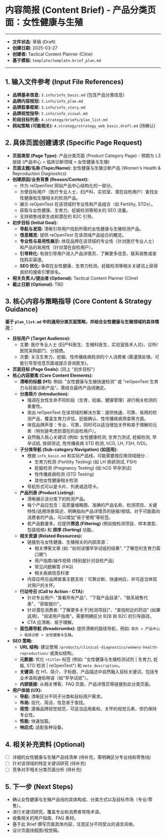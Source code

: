 # 内容简报 (Content Brief) - 产品分类页面：女性健康与生殖

---
*   **文件状态:** 草稿 (Draft)
*   **创建日期:** 2025-03-27
*   **创建者:** Tactical Content Planner (Cline)
*   **基于模板:** `template/template.brief_plan.md`
---

## 1. 输入文件参考 (Input File References)

*   **品牌基本信息:** `3.info/info_basic.md` (包含产品分类信息)
*   **品牌内容规划:** `3.info/info_plan.md`
*   **品牌叙事框架:** `3.info/info_story.md`
*   **品牌视觉指导:** `3.info/info_visual.md`
*   **阶段目标列表:** `4.strategy/briefs/plan_list.md`
*   **网站策略 (可能相关):** `4.strategy/strategy_web_basic.draft.md` (待确认)

## 2. 具体页面创建请求 (Specific Page Request)

*   **页面类型 (Page Type):** 产品分类页面 (Product Category Page) - 预期为 L3 层级 (产品中心 > 临床诊断领域 > 女性健康与生殖)
*   **页面主题/名称 (Topic/Name):** 女性健康与生殖诊断产品 (Women's Health & Reproduction Diagnostics)
*   **创建原因/业务背景 (Reason/Context):**
    *   作为 reOpenTest 网站产品中心结构化的一部分。
    *   方便目标用户（医疗专业人士、妇产科、实验室、潜在自检用户）查找女性健康和生殖相关的检测产品。
    *   展示 reOpenTest 在该领域的专业性和产品组合（如 Fertility, STDs）。
    *   获取与女性健康、生育力、妊娠检测等相关的 SEO 流量。
    *   支持销售线索生成和潜在的 B2C 引导。
*   **初步目标 (Initial Goal):**
    *   **导航与发现:** 清晰引导用户找到所需的女性健康与生殖检测产品。
    *   **信息概览:** 提供 reOpenTest 在该领域产品组合的概览。
    *   **专业性与易用性展示:** 体现品牌在该领域的专业性（针对医疗专业人士）和产品的易用性（针对潜在自检用户）。
    *   **引导转化:** 有效引导用户进入产品详情页、了解更多信息、联系销售或查找购买渠道。
    *   **SEO 优化:** 争取在女性健康、生育力检测、妊娠检测等相关关键词上获得良好的搜索引擎排名。
*   **相关负责人/提出者 (Optional):** Tactical Content Planner (Cline)
*   **截止日期 (Optional):** TBD

## 3. 核心内容与策略指导 (Core Content & Strategy Guidance)

**基于 `plan_list.md` 中的通用分类页面策略，并结合女性健康与生殖领域的具体情况：**

*   **目标用户 (Target Audience):**
    *   主要: 医疗专业人士 (妇产科医生、生殖科医生、实验室技术人员)、诊所/医院采购部门、分销商。
    *   次要: 关注生育力、妊娠、性传播疾病检测的个人消费者 (需谨慎处理，可能引导至信息页面或提示咨询医生)。
*   **页面目标 (Page Goals):** (同上 "初步目标")
*   **核心内容要素 (Core Content Elements):**
    *   **清晰的标题 (H1):** 例如: "女性健康与生殖快速检测" 或 "reOpenTest 生育力与妊娠诊断产品"。需结合最终产品线确定。
    *   **分类简介 (Introduction):**
        *   强调在女性生命不同阶段（生育、妊娠、健康管理）进行相关检测的重要性。
        *   突出 reOpenTest 在该领域的解决方案：提供快速、可靠、易用的检测产品，覆盖生育力评估、妊娠确认、性传播疾病筛查等方面。
        *   体现品牌声音：专业、可靠，同时可以适当增加关怀和易于理解的元素（特别是考虑到潜在的自检用户）。
        *   自然融入核心关键词 (例如: 女性健康检测, 生育力测试, 妊娠检测, 早孕试纸, 排卵测试, 性传播疾病 STD 检测, hCG, LH, FSH, IVD)。
    *   **子分类导航 (Sub-category Navigation) (如适用):**
        *   根据 `info_basic.md` 和实际产品线，可能需要按应用领域细分：
            *   生育力检测 (Fertility Testing) (如 LH 排卵测试, FSH)
            *   妊娠检测 (Pregnancy Testing) (如 hCG 早孕测试)
            *   性传播疾病检测 (STD Testing)
            *   其他女性健康相关检测
        *   导航形式可以是卡片、列表或选项卡。
    *   **产品列表 (Product Listing):**
        *   清晰展示该分类下的检测产品。
        *   每个产品应包含：高质量缩略图、准确的产品名称、检测项目、关键特性/适用场景简述、明确指向产品详情页的链接/按钮。对于可能面向消费者的产品，可以增加“易于使用”等标签。
        *   若产品数量多，应提供**筛选 (Filtering)** (例如按检测项目、样本类型、包装规格) 和 **排序 (Sorting)** 功能。
    *   **相关资源 (Related Resources):**
        *   链接到与女性健康、生殖相关的内部资源：
            *   相关博客文章 (如: "如何读懂早孕试纸的结果", "了解您的生育力窗口期")
            *   用户指南/操作视频 (特别是针对自检产品)
            *   常见问题解答 (FAQ)
            *   相关疾病信息科普
        *   内容应呼应品牌故事主题支柱：可靠诊断、快速响应，并可适当体现对用户的关怀。
    *   **行动号召 (Call to Action - CTA):**
        *   针对专业用户: "查看所有产品"、"下载产品目录"、"联系销售代表"、"获取报价"。
        *   针对潜在消费者: "了解更多关于[检测项目]"、"查找附近的药店" (如果适用)、"阅读用户指南"。需要明确区分 B2B 和 B2C 的引导路径。
        *   CTA 应清晰、易于理解。
    *   **面包屑导航 (Breadcrumbs):** 提供清晰的路径导航，例如: `首页 > 产品中心 > 临床诊断 > 女性健康与生殖`。
*   **SEO 策略:**
    *   **URL 结构:** 建议使用 `/products/clinical-diagnostics/womens-health-reproduction/` 或类似结构。
    *   **元数据:** 优化 `<title>` 标签 (例如: "女性健康与生殖检测试剂 | 生育力, 妊娠, STD 检测 | reOpenTest") 和 `meta description`。
    *   **关键词:** 在 H1、简介、子标题、产品描述中自然融入目标关键词，包括专业术语和通俗用语（如“早孕试纸”）。
    *   **内部链接:** 从相关博客、FAQ 页面、产品详情页等链接到此分类页面。
*   **用户体验 (UX):**
    *   **导航:** 清晰区分不同子分类和目标用户需求。
    *   **布局:** 现代、简洁，信息易于查找。
    *   **视觉:** 遵循品牌视觉规范，可适当运用柔和、关怀的视觉元素，但仍保持专业性。
    *   **性能:** 快速加载。
    *   **响应式:** 适配各种设备。

## 4. 相关补充资料 (Optional)

*   [ ] 详细的女性健康与生殖产品线清单 (待补充，需明确区分专业线和零售线)
*   [ ] 针对该领域的特定关键词研究 (待补充)
*   [ ] 竞争对手相关分类页面分析 (待补充)

## 5. 下一步 (Next Steps)

*   确认女性健康与生殖产品线的具体构成、分类方式以及目标市场（专业/零售）。
*   进行关键词研究，覆盖专业和消费者常用术语。
*   收集相关的用户指南、FAQ 素材。
*   基于此 Brief 撰写页面具体内容，注意区分不同受众的语言风格。
*   设计页面线框图/视觉稿。
